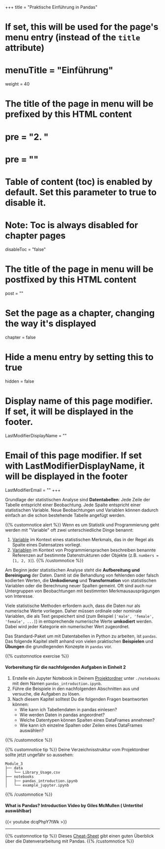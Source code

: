+++
title = "Praktische Einführung in Pandas"
# If set, this will be used for the page's menu entry (instead of the `title` attribute)
# menuTitle = "Einführung"
weight = 40
# The title of the page in menu will be prefixed by this HTML content
# pre = "<b>2. </b>"
# pre = "<i class='fab fa-github'></i>"
# Table of content (toc) is enabled by default. Set this parameter to true to disable it.
# Note: Toc is always disabled for chapter pages
disableToc = "false"

# The title of the page in menu will be postfixed by this HTML content
post = ""
# Set the page as a chapter, changing the way it's displayed
chapter = false
# Hide a menu entry by setting this to true
hidden = false
# Display name of this page modifier. If set, it will be displayed in the footer.
LastModifierDisplayName = ""
# Email of this page modifier. If set with LastModifierDisplayName, it will be displayed in the footer
LastModifierEmail = ""
+++

Grundlage der statistischen Analyse sind **Datentabellen**: Jede Zeile der Tabelle entspricht einer Beobachtung. Jede Spalte entspricht einer statistischen Variable. Neue Beobachtungen und Variablen können dadurch einfach an die schon bestehende Tabelle angefügt werden.

{{% customnotice alert %}}
Wenn es um Statistik und Programmierung geht werden mit "Variable" oft zwei unterschiedliche Dinge benannt:
1. [Variable](https://de.wikipedia.org/wiki/Statistische_Variable) im Kontext eines statistischen Merkmals, das in der Regel als Spalte eines Datensatzes vorliegt.
2. [Variablen](https://de.wikipedia.org/wiki/Variable_(Programmierung)) im Kontext von Programmiersprachen beschreiben benannte Referenzen auf bestimmte Datenstrukturen oder Objekte (z.B. `numbers = [1, 2, 3]`).
{{% /customnotice %}}


Am Beginn jeder statistischen Analyse steht die **Aufbereitung und Bereinigung** der Daten. Damit ist die Behandlung von fehlenden oder falsch kodierten Werten, die **Umkodierung** und **Transformation** von statistischen Variablen oder die Berechnung neuer Spalten gemeint. Oft sind auch nur Untergruppen von Beobachtungen mit bestimmten Merkmausausprägungen von Interesse.

Viele statistische Methoden erfordern auch, dass die Daten nur als numerische Werte vorliegen. Daher müssen ordinale oder nominale Variablen, die als Text gespeichert sind (zum Beispiel `['male', 'female', 'female', ...]`) in entsprechende numerische Werte **umkodiert** werden. Dabei wird jeder Kategorie ein numerischer Wert zugeordnet.

Das Standard-Paket um mit Datentabellen in Python zu arbeiten, ist `pandas`. Das folgende Kapitel stellt anhand von vielen praktischen **Beispielen** und **Übungen** die grundlegenden Konzepte in `pandas` vor.


{{% customnotice exercise %}}
#### Vorbereitung  für die nachfolgenden Aufgaben in Einheit 2

1. Erstelle ein Jupyter Notebook in Deinem [Projektordner](/2023-2024-ZK_Data_Librarian_Modul_3/organisation/dataset/) unter `./notebooks` mit dem Namen `pandas_introduction.ipynb`.
2. Führe die Beispiele in den nachfolgenden Abschnitten aus und versuche, die Aufgaben zu lösen. 
3. Nach diesem Kapitel solltest Du die folgenden Fragen beantworten können:
    - Wie kann ich Tabellendaten in pandas einlesen?
    - Wie werden Daten in pandas angeordnet?
    - Welche Datentypen können Spalten eines DataFrames annehmen?
    - Wie kann ich einzelne Spalten oder Zeilen eines DataFrames auswählen?

{{% /customnotice %}}


{{% customnotice tip %}}
Deine Verzeichnisstruktur vom Projektordner sollte jetzt ungefähr so aussehen:
```shell
Module_3
├── data
│   └── Library_Usage.csv
├── notebooks
│   ├── pandas_introduction.ipynb
│   └── example_jupyter.ipynb
```
{{% /customnotice %}}



#### What is Pandas? Introduction Video by Giles McMullen ( Untertitel auswählbar)

{{< youtube dcqPhpY7tWk >}}

---

{{% customnotice tip %}}
Dieses [Cheat-Sheet](https://pandas.pydata.org/Pandas_Cheat_Sheet.pdf) gibt einen guten Überblick über die Datenverarbeitung mit Pandas. 
{{% /customnotice %}}
